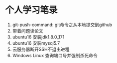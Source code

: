 # 个人学习笔录

1. git-push-command: git命令之从本地提交到github
2. 带着问题读论文
3. ubuntu16 安装jdk1.8.0_171
4. ubuntu16 安装mysql5.7
5. 云服务器断开SSH不退出进程
6. Windows Linux 查询端口号并强制杀死命令
